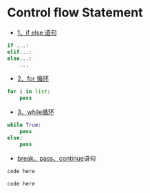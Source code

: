 # Control flow Statement

- [1、if else 语句]()


```python
if ...:
elif...:
else...:
    ...
```



- [2、for 循环]()

```python
for i in list:
    pass
```

- [3、while循环]()

```python
while True:
    pass
else:
    pass
```

- [break、pass、continue]()语句

```python
code here
```



```python
code here
```



